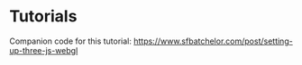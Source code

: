 # Tutorials
Companion code for this tutorial: https://www.sfbatchelor.com/post/setting-up-three-js-webgl
